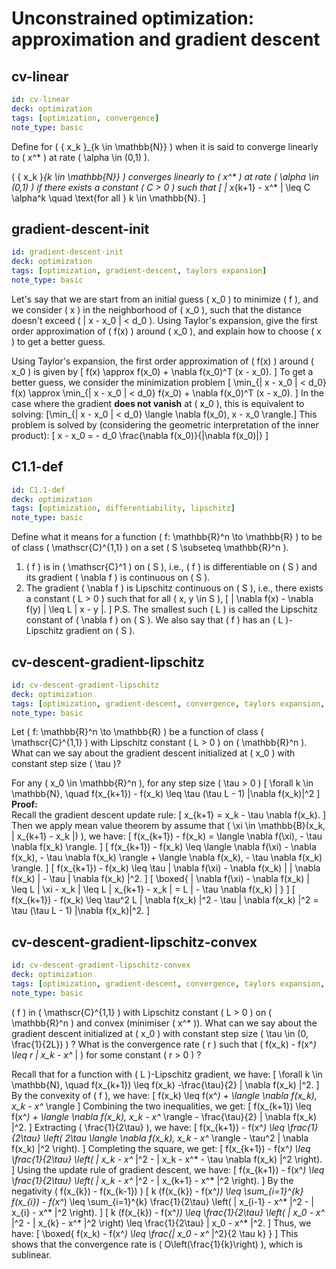 # Unconstrained optimization: approximation and gradient descent

## cv-linear
```yaml
id: cv-linear
deck: optimization
tags: [optimization, convergence]
note_type: basic
```
Define for \( \{ x_k \}_{k \in \mathbb{N}} \) when it is said to converge linearly to \( x^* \) at rate \( \alpha \in (0,1) \).

\( \{ x_k \}_{k \in \mathbb{N}} \) converges linearly to \( x^* \) at rate \( \alpha \in (0,1) \) if there exists a constant \( C > 0 \) such that
\[ \| x_{k+1} - x^* \| \leq C \alpha^k \quad \text{for all } k \in \mathbb{N}. \]


## gradient-descent-init
```yaml
id: gradient-descent-init
deck: optimization
tags: [optimization, gradient-descent, taylors expansion]
note_type: basic
```
Let's say that we are start from an initial guess \( x_0 \) to minimize \( f \), and we consider \( x \) in the neighborhood of \( x_0 \), such that the distance doesn't exceed \( \| x - x_0 \| < d_0 \). Using Taylor's expansion, give the first order approximation of \( f(x) \) around \( x_0 \), and explain how to choose \( x \) to get a better guess.

Using Taylor's expansion, the first order approximation of \( f(x) \) around \( x_0 \) is given by
    \[ f(x) \approx f(x_0) + \nabla f(x_0)^T (x - x_0). \]
To get a better guess, we consider the minimization problem
    \[ \min_{\| x - x_0 \| < d_0} f(x) \approx \min_{\| x - x_0 \| < d_0} f(x_0) + \nabla f(x_0)^T (x - x_0). \]
In the case where the gradient **does not vanish** at \( x_0 \), this is equivalent to solving:
    \[\min_{\| x - x_0 \| < d_0} \langle \nabla f(x_0), x - x_0 \rangle.\]
This problem is solved by (considering the geometric interpretation of the inner product): 
    \[ x - x_0 = - d_0 \frac{\nabla f(x_0)}{\|\nabla f(x_0)\|} \]


## C1.1-def
```yaml
id: C1.1-def
deck: optimization
tags: [optimization, differentiability, lipschitz]
note_type: basic
```
Define what it means for a function \( f: \mathbb{R}^n \to \mathbb{R} \) to be of class \( \mathscr{C}^{1,1} \) on a set \( S \subseteq \mathbb{R}^n \).

1. \( f \) is in \( \mathscr{C}^1 \) on \( S \), i.e., \( f \) is differentiable on \( S \) and its gradient \( \nabla f \) is continuous on \( S \).
2. The gradient \( \nabla f \) is Lipschitz continuous on \( S \), i.e., there exists a constant \( L > 0 \) such that for all \( x, y \in S \),
   \[ \| \nabla f(x) - \nabla f(y) \| \leq L \| x - y \|. \]
P.S. The smallest such \( L \) is called the Lipschitz constant of \( \nabla f \) on \( S \). We also say that \( f \) has an \( L \)-Lipschitz gradient on \( S \).


## cv-descent-gradient-lipschitz
```yaml
id: cv-descent-gradient-lipschitz
deck: optimization
tags: [optimization, gradient-descent, convergence, taylors expansion, lipschitz]
note_type: basic
```
Let \( f: \mathbb{R}^n \to \mathbb{R} \) be a function of class \( \mathscr{C}^{1,1} \) with Lipschitz constant \( L > 0 \) on \( \mathbb{R}^n \). What can we say about the gradient descent initialized at \( x_0 \) with constant step size \( \tau \)?

For any \( x_0 \in \mathbb{R}^n \), for any step size \( \tau > 0 \) 
\[ \forall k \in \mathbb{N}, \quad f(x_{k+1}) - f(x_k) \leq \tau (\tau L - 1) \|\nabla f(x_k)\|^2 \]
**Proof:**  
Recall the gradient descent update rule:
\[ x_{k+1} = x_k - \tau \nabla f(x_k). \]
Then we apply mean value theorem by assume that \( \xi \in \mathbb{B}(x_k, \| x_{k+1} - x_k \|) \), we have:
\[ f(x_{k+1}) - f(x_k) = \langle \nabla f(\xi), - \tau \nabla f(x_k) \rangle. \]
\[ f(x_{k+1}) - f(x_k) \leq \langle \nabla f(\xi) - \nabla f(x_k), - \tau \nabla f(x_k) \rangle + \langle \nabla f(x_k), - \tau \nabla f(x_k) \rangle. \]
\[ f(x_{k+1}) - f(x_k) \leq \tau \| \nabla f(\xi) - \nabla f(x_k) \| \| \nabla f(x_k) \| - \tau \| \nabla f(x_k) \|^2. \]
\[ \boxed{ \| \nabla f(\xi) - \nabla f(x_k) \| \leq L \| \xi - x_k \| \leq L \| x_{k+1} - x_k \| = L \| - \tau \nabla f(x_k) \| } \]
\[ f(x_{k+1}) - f(x_k) \leq \tau^2 L \| \nabla f(x_k) \|^2 - \tau \| \nabla f(x_k) \|^2 = \tau (\tau L - 1) \|\nabla f(x_k)\|^2. \]


## cv-descent-gradient-lipschitz-convex
```yaml
id: cv-descent-gradient-lipschitz-convex
deck: optimization
tags: [optimization, gradient-descent, convergence, taylors expansion, lipschitz, convexity]
note_type: basic
```
\( f \) in \( \mathscr{C}^{1,1} \) with Lipschitz constant \( L > 0 \) on \( \mathbb{R}^n \) and convex (minimiser \( x^* \)). What can we say about the gradient descent initialized at \( x_0 \) with constant step size \( \tau \in (0, \frac{1}{2L}) \) ?
What is the convergence rate \( r \) such that \( f(x_k) - f(x^*) \leq r \| x_k - x^* \| \) for some constant \( r > 0 \) ?

Recall that for a function with \( L \)-Lipschitz gradient, we have:
\[ \forall k \in \mathbb{N}, \quad f(x_{k+1}) \leq f(x_k) -\frac{\tau}{2} \| \nabla f(x_k) \|^2. \]
By the convexity of \( f \), we have:
\[ f(x_k) \leq f(x^*) + \langle \nabla f(x_k), x_k - x^* \rangle \]
Combining the two inequalities, we get:
\[ f(x_{k+1}) \leq f(x^*) + \langle \nabla f(x_k), x_k - x^* \rangle - \frac{\tau}{2} \| \nabla f(x_k) \|^2. \]
Extracting \( \frac{1}{2\tau} \), we have:
\[ f(x_{k+1}) - f(x^*) \leq \frac{1}{2\tau} \left( 2\tau \langle \nabla f(x_k), x_k - x^* \rangle - \tau^2 \| \nabla f(x_k) \|^2 \right). \]
Completing the square, we get:
\[ f(x_{k+1}) - f(x^*) \leq \frac{1}{2\tau} \left( \| x_k - x^* \|^2 - \| x_k - x^* - \tau \nabla f(x_k) \|^2 \right). \]
Using the update rule of gradient descent, we have:
\[ f(x_{k+1}) - f(x^*) \leq \frac{1}{2\tau} \left( \| x_k - x^* \|^2 - \| x_{k+1} - x^* \|^2 \right). \]
By the negativity \( f(x_{k}) - f(x_{k-1}) \) 
\[ k (f(x_{k}) - f(x^*)) \leq \sum_{i=1}^{k} f(x_{i}) - f(x^*) \leq \sum_{i=1}^{k} \frac{1}{2\tau} \left( \| x_{i-1} - x^* \|^2 - \| x_{i} - x^* \|^2 \right). \]
\[ k (f(x_{k}) - f(x^*)) \leq \frac{1}{2\tau} \left( \| x_0 - x^* \|^2 - \| x_{k} - x^* \|^2 \right) \leq \frac{1}{2\tau} \| x_0 - x^* \|^2. \]
Thus, we have:
\[ \boxed{ f(x_k) - f(x^*) \leq \frac{\| x_0 - x^* \|^2}{2 \tau k} } \]
This shows that the convergence rate is \( O\left(\frac{1}{k}\right) \), which is sublinear.


